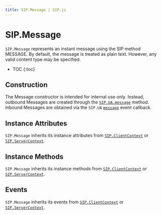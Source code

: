 ```yaml
---
title: SIP.Message | SIP.js
---
```

# SIP.Message

`SIP.Message` represents an instant message using the SIP method MESSAGE. By default, the message is treated as plain text. However, any valid content type may be specified.

* TOC
{:toc}

## Construction

The Message constructor is intended for internal use only. Instead, outbound Messages are created through the [`SIP.UA.message`](/api/devel/ua/#messagetarget-body-options) method. Inbound Messages are obtained via the `SIP.UA` [`message`](/api/devel/ua/#message) event callback.

## Instance Attributes

`SIP.Message` inherits its instance attributes from [`SIP.ClientContext`](/api/0.5.0/context/client/) or [`SIP.ServerContext`](/api/0.5.0/context/server/).

## Instance Methods

`SIP.Message` inherits its instance methods from [`SIP.ClientContext`](/api/0.5.0/context/client/) or [`SIP.ServerContext`](/api/0.5.0/context/server/).

## Events

`SIP.Message` inherits its events from [`SIP.ClientContext`](/api/0.5.0/context/client/) or [`SIP.ServerContext`](/api/0.5.0/context/server/).

<!--

### `message(options)` *(Client Only)*

Send this MESSAGE.

#### Parameters

Name                  | Type               | Description
----------------------|--------------------|--------------
`options`             |`Object`            |Optional `Object` with extra parameters (see below).
`options.extraHeaders`|`Array` of `Strings`|Extra SIP headers for the request.

#### Returns

Type | Description
-----|-------------
`SIP.Message`| This Message

-->

